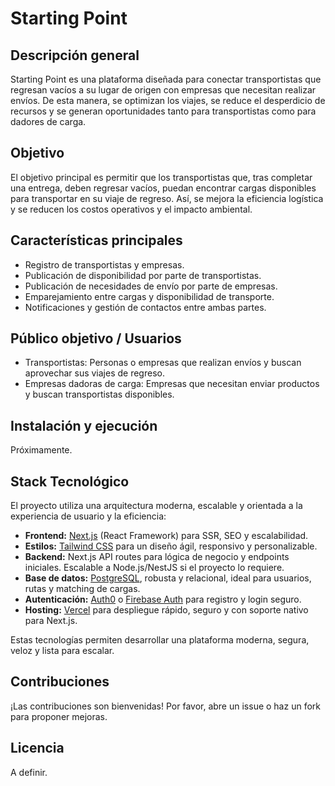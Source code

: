 # Starting Point

## Descripción general

Starting Point es una plataforma diseñada para conectar transportistas que regresan vacíos a su lugar de origen con empresas que necesitan realizar envíos. De esta manera, se optimizan los viajes, se reduce el desperdicio de recursos y se generan oportunidades tanto para transportistas como para dadores de carga.

## Objetivo

El objetivo principal es permitir que los transportistas que, tras completar una entrega, deben regresar vacíos, puedan encontrar cargas disponibles para transportar en su viaje de regreso. Así, se mejora la eficiencia logística y se reducen los costos operativos y el impacto ambiental.

## Características principales

- Registro de transportistas y empresas.
- Publicación de disponibilidad por parte de transportistas.
- Publicación de necesidades de envío por parte de empresas.
- Emparejamiento entre cargas y disponibilidad de transporte.
- Notificaciones y gestión de contactos entre ambas partes.

## Público objetivo / Usuarios

- Transportistas: Personas o empresas que realizan envíos y buscan aprovechar sus viajes de regreso.
- Empresas dadoras de carga: Empresas que necesitan enviar productos y buscan transportistas disponibles.

## Instalación y ejecución

Próximamente.

## Stack Tecnológico

El proyecto utiliza una arquitectura moderna, escalable y orientada a la experiencia de usuario y la eficiencia:

- **Frontend:** [Next.js](https://nextjs.org/) (React Framework) para SSR, SEO y escalabilidad.
- **Estilos:** [Tailwind CSS](https://tailwindcss.com/) para un diseño ágil, responsivo y personalizable.
- **Backend:** Next.js API routes para lógica de negocio y endpoints iniciales. Escalable a Node.js/NestJS si el proyecto lo requiere.
- **Base de datos:** [PostgreSQL](https://www.postgresql.org/), robusta y relacional, ideal para usuarios, rutas y matching de cargas.
- **Autenticación:** [Auth0](https://auth0.com/) o [Firebase Auth](https://firebase.google.com/products/auth) para registro y login seguro.
- **Hosting:** [Vercel](https://vercel.com/) para despliegue rápido, seguro y con soporte nativo para Next.js.

Estas tecnologías permiten desarrollar una plataforma moderna, segura, veloz y lista para escalar.
## Contribuciones

¡Las contribuciones son bienvenidas! Por favor, abre un issue o haz un fork para proponer mejoras.

## Licencia

A definir.
